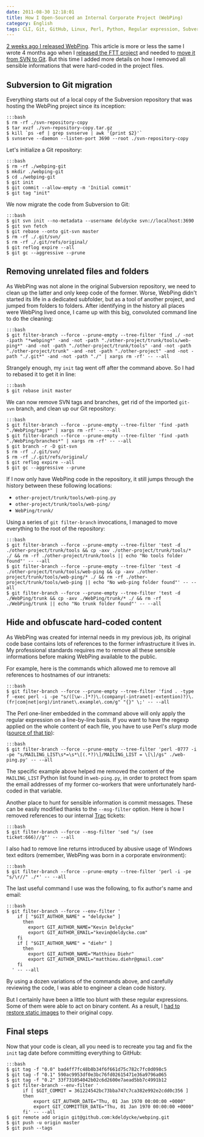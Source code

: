 ```yaml
---
date: 2011-08-30 12:18:01
title: How I Open-Sourced an Internal Corporate Project (WebPing)
category: English
tags: CLI, Git, GitHub, Linux, Perl, Python, Regular expression, Subversion, trac, webping
---
```


[2 weeks ago I released WebPing](https://kevin.deldycke.com/2011/08/webping-open-sourced/). This article is more or less the same I wrote 4 months ago when I [released the FTT project](https://kevin.deldycke.com/2011/03/feed-tracking-tool-released-open-source-license/) and needed to [move it from SVN to Git](https://kevin.deldycke.com/2011/04/ftt-migration-subversion-git/). But this time I added more details on how I removed all sensible informations that were hard-coded in the project files.

## Subversion to Git migration

Everything starts out of a local copy of the Subversion repository that was hosting the WebPing project since its inception:

    :::bash
    $ rm -rf ./svn-repository-copy
    $ tar xvzf ./svn-repository-copy.tar.gz
    $ kill `ps -ef | grep svnserve | awk '{print $2}'`
    $ svnserve --daemon --listen-port 3690 --root ./svn-repository-copy

Let's initialize a Git repository:

    :::bash
    $ rm -rf ./webping-git
    $ mkdir ./webping-git
    $ cd ./webping-git
    $ git init
    $ git commit --allow-empty -m 'Initial commit'
    $ git tag "init"

We now migrate the code from Subversion to Git:

    :::bash
    $ git svn init --no-metadata --username deldycke svn://localhost:3690
    $ git svn fetch
    $ git rebase --onto git-svn master
    $ rm -rf ./.git/svn/
    $ rm -rf ./.git/refs/original/
    $ git reflog expire --all
    $ git gc --aggressive --prune

## Removing unrelated files and folders

As WebPing was not alone in the original Subversion repository, we need to clean up the latter and only keep code of the former. Worse, WebPing didn't started its life in a dedicated subfolder, but as a tool of another project, and jumped from folders to folders. After identifying in the history all places were WebPing lived once, I came up with this big, convoluted command line to do the cleaning:

    :::bash
    $ git filter-branch --force --prune-empty --tree-filter 'find ./ -not -ipath "*webping*" -and -not -path "./other-project/trunk/tools/web-ping*" -and -not -path "./other-project/trunk/tools" -and -not -path "./other-project/trunk" -and -not -path "./other-project" -and -not -path "./.git*" -and -not -path "./" | xargs rm -rf' -- --all

Strangely enough, my `init` tag went off after the command above. So I had to rebased it to get it in line:

    :::bash
    $ git rebase init master

We can now remove SVN tags and branches, get rid of the imported `git-svn` branch, and clean up our Git repository:

    :::bash
    $ git filter-branch --force --prune-empty --tree-filter 'find -path "./WebPing/tags*" | xargs rm -rf' -- --all
    $ git filter-branch --force --prune-empty --tree-filter 'find -path "./WebPing/branches*" | xargs rm -rf' -- --all
    $ git branch -r -D git-svn
    $ rm -rf ./.git/svn/
    $ rm -rf ./.git/refs/original/
    $ git reflog expire --all
    $ git gc --aggressive --prune

If I now only have WebPing code in the repository, it still jumps through the history between these following locations:

  * `other-project/trunk/tools/web-ping.py`
  * `other-project/trunk/tools/web-ping/`
  * `WebPing/trunk/`

Using a series of `git filter-branch` invocations, I managed to move everything to the root of the repository:

    :::bash
    $ git filter-branch --force --prune-empty --tree-filter 'test -d ./other-project/trunk/tools && cp -axv ./other-project/trunk/tools/* ./ && rm -rf ./other-project/trunk/tools || echo "No tools folder found"' -- --all
    $ git filter-branch --force --prune-empty --tree-filter 'test -d ./other-project/trunk/tools/web-ping && cp -axv ./other-project/trunk/tools/web-ping/* ./ && rm -rf ./other-project/trunk/tools/web-ping || echo "No web-ping folder found"' -- --all
    $ git filter-branch --force --prune-empty --tree-filter 'test -d ./WebPing/trunk && cp -axv ./WebPing/trunk/* ./ && rm -rf ./WebPing/trunk || echo "No trunk folder found"' -- --all

## Hide and obfuscate hard-coded content

As WebPing was created for internal needs in my previous job, its original code base contains lots of references to the former infrastructure it lives in. My professional standards requires me to remove all these sensible informations before making WebPing available to the public.

For example, here is the commands which allowed me to remove all references to hostnames of our intranets:

    :::bash
    $ git filter-branch --force --prune-empty --tree-filter 'find . -type f -exec perl -i -pe "s/([\w-.]*?)\.(company(-intranet|-extention)?)\.(fr|com|net|org)/intranet\.example\.com/g" "{}" \;' -- --all

The Perl one-liner embedded in the command above will only apply the regular expression on a line-by-line basis. If you want to have the regexp applied on the whole content of each file, you have to use Perl's _slurp_ mode ([source of that tip](https://www.math.uiuc.edu/~hildebr/computer/perltips.html)):

    :::bash
    $ git filter-branch --force --prune-empty --tree-filter 'perl -0777 -i -pe "s/MAILING_LIST\s*=\s*\[(.*?)\]/MAILING_LIST = \[\]/gs" ./web-ping.py' -- --all

The specific example above helped me removed the content of the `MAILING_LIST` Python list found in `web-ping.py`, in order to protect from spam the email addresses of my former co-workers that were unfortunately hard-coded in that variable.

Another place to hunt for sensible information is commit messages. These can be easily modified thanks to the `--msg-filter` option. Here is how I removed references to our internal [Trac](https://trac.edgewall.org/) tickets:

    :::bash
    $ git filter-branch --force --msg-filter 'sed "s/ (see ticket:666)//g"' -- --all

I also had to remove line returns introduced by abusive usage of Windows text editors (remember, WebPing was born in a corporate environment):

    :::bash
    $ git filter-branch --force --prune-empty --tree-filter 'perl -i -pe "s/\r//" ./*' -- --all

The last useful command I use was the following, to fix author's name and email:

    :::bash
    $ git filter-branch --force --env-filter '
        if [ "$GIT_AUTHOR_NAME" = "deldycke" ]
          then
            export GIT_AUTHOR_NAME="Kevin Deldycke"
            export GIT_AUTHOR_EMAIL="kevin@deldycke.com"
        fi
        if [ "$GIT_AUTHOR_NAME" = "diehr" ]
          then
            export GIT_AUTHOR_NAME="Matthieu Diehr"
            export GIT_AUTHOR_EMAIL="matthieu.diehr@gmail.com"
        fi
      ' -- --all

By using a dozen variations of the commands above, and carefully reviewing the code, I was able to engineer a clean code history.

But I certainly have been a little too blunt with these regular expressions. Some of them were able to act on binary content. As a result, I [had to restore static images](https://github.com/kdeldycke/webping/commit/8c72cbee1a4f72066ffe9fa82b2b06baadca9f24) to their original copy.

## Final steps

Now that your code is clean, all you need is to recreate you tag and fix the `init` tag date before committing everything to GitHub:

    :::bash
    $ git tag -f "0.0" bad4ff7fc48b8b34f6f661d75c782c7fc0d098c5
    $ git tag -f "0.1" 590ac9953df0e3bc76fd02615471e36a9796a065
    $ git tag -f "0.2" 33f731054042b02c6d2600e7aead5bb7c4991b12
    $ git filter-branch --env-filter '
          if [ $GIT_COMMIT = 361224542bc73bba747c7ca382e992e2cdd0c356 ]
          then
              export GIT_AUTHOR_DATE="Thu, 01 Jan 1970 00:00:00 +0000"
              export GIT_COMMITTER_DATE="Thu, 01 Jan 1970 00:00:00 +0000"
          fi' -- --all
    $ git remote add origin git@github.com:kdeldycke/webping.git
    $ git push -u origin master
    $ git push --tags

